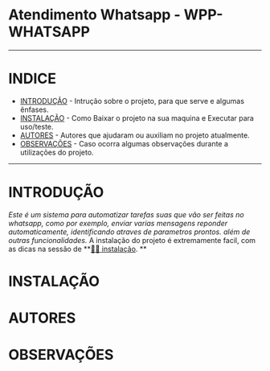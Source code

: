 # Atendimento Whatsapp -  WPP-WHATSAPP

---

# INDICE

* [INTRODUÇÃO](#introdução) - Intrução sobre o projeto, para que serve e algumas ênfases.
* [INSTALAÇÃO](#instalação) - Como Baixar o projeto na sua maquina e Executar para uso/teste.
* [AUTORES](#autores) - Autores que ajudaram ou auxiliam no projeto atualmente.
* [OBSERVAÇÕES](#observações) - Caso ocorra algumas observações durante a utilizações do projeto.

---

# INTRODUÇÃO

_Este é um sistema para automatizar tarefas suas que vão ser feitas no whatsapp, como por exemplo, enviar varias mensagens
reponder automaticamente, identificando atraves de parametros prontos. além de outras funcionalidades._
        A instalação do projeto é extremamente facil, com as dicas na sessão de **[👨‍💻 instalação](#instalação). **

# INSTALAÇÃO

# AUTORES

# OBSERVAÇÕES
